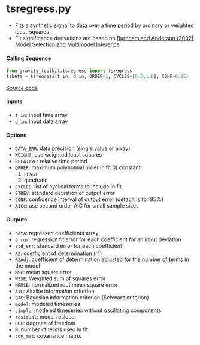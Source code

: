 tsregress.py
============

 - Fits a synthetic signal to data over a time period by ordinary or weighted least-squares
 - Fit significance derivations are based on [Burnham and Anderson (2002) Model Selection and Multimodel Inference](https://doi.org/10.1007/b97636)

#### Calling Sequence
```python
from gravity_toolkit.tsregress import tsregress
tsbeta = tsregress(t_in, d_in, ORDER=1, CYCLES=[0.5,1.0], CONF=0.95)
```
[Source code](https://github.com/tsutterley/read-GRACE-harmonics/blob/main/gravity_toolkit/tsregress.py)

#### Inputs
 - `t_in`: input time array
 - `d_in`: input data array

#### Options
 - `DATA_ERR`: data precision (single value or array)
 - `WEIGHT`: use weighted least squares
 - `RELATIVE`: relative time period
 - `ORDER`: maximum polynomial order in fit
    0) constant
    1) linear
    2) quadratic
 - `CYCLES`: list of cyclical terms to include in fit
 - `STDEV`: standard deviation of output error
 - `CONF`: confidence interval of output error (default is for 95%)
 - `AICc`: use second order AIC for small sample sizes

#### Outputs
 - `beta`: regressed coefficients array
 - `error`: regression fit error for each coefficient for an input deviation
 - `std_err`: standard error for each coefficient
 - `R2`: coefficient of determination (r<sup>2</sup>)
 - `R2Adj`: coefficient of determination adjusted for the number of terms in the model
 - `MSE`: mean square error
 - `WSSE`: Weighted sum of squares error
 - `NRMSE`: normalized root mean square error
 - `AIC`: Akaike information criterion
 - `BIC`: Bayesian information criterion (Schwarz criterion)
 - `model`: modeled timeseries
 - `simple`: modeled timeseries without oscillating components
 - `residual`: model residual
 - `DOF`: degrees of freedom
 - `N`: number of terms used in fit
 - `cov_mat`: covariance matrix
